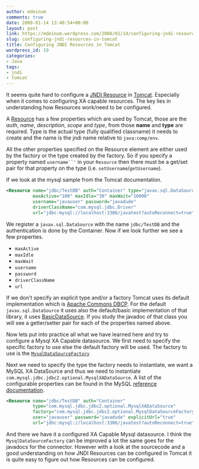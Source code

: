 ```yaml
---
author: mdeinum
comments: true
date: 2008-01-14 13:40:54+00:00
layout: post
link: https://mdeinum.wordpress.com/2008/01/14/configuring-jndi-resources-in-tomcat/
slug: configuring-jndi-resources-in-tomcat
title: Configuring JNDI Resources in Tomcat
wordpress_id: 19
categories:
- Java
tags:
- jndi
- tomcat
---
```


It seems quite hard to configure a [JNDI Resource](http://tomcat.apache.org/tomcat-6.0-doc/jndi-resources-howto.html) in [Tomcat](http://tomcat.apache.org). Especially when it comes to configuring XA capable resources. The key lies in understanding how Resources work/need to be configured.
<!-- more -->
A [Resource](http://tomcat.apache.org/tomcat-6.0-doc/config/context.html#Resource%20Definitions) has a few properties which are used by Tomcat, those are the _auth_, _name_, _description_, _scope_ and _type_, from those **name** and **type** are required. Type is the actual type (fully qualified classname) it needs to create and the name is the jndi name relative to `java:comp/env`.

All the other properties specified on the Resource element are either used by the factory or the type created by the factory. So if you specify a property named `username``'` in your `Resource` then there must be a get/set pair for that property on the type (i.e. `setUsername`/`getUsername`).

If we look at the mysql sample from the Tomcat documentation.

```xml
<Resource name="jdbc/TestDB" auth="Container" type="javax.sql.DataSource"
          maxActive="100" maxIdle="30" maxWait="10000"
          username="javauser" password="javadude"
          driverClassName="com.mysql.jdbc.Driver"
          url="jdbc:mysql://localhost:3306/javatest?autoReconnect=true"/>
```

We register a `javax.sql.DataSource` with the name `jdbc/TestDB` and the authentication is done by the Container. Now if we look further we see a few properties.

* `maxActive`
* `maxIdle`
* `maxWait`
* `username`
* `password`
* `driverClassName`
* `url`



If we don't specify an explicit type and/or a factory Tomcat uses its default implementation which is [Apache Commons DBCP](http://commons.apache.org/dbcp/). For the default `javax.sql.DataSource` it uses also the default/basic implementation of that library, it uses [BasicDataSource](http://commons.apache.org/dbcp/api-1.2.2/org/apache/commons/dbcp/BasicDataSource.html). If you study the javadoc of that class you will see a getter/setter pair for each of the properties named above.

Now lets put into practice all what we have learned here and try to configure a Mysql XA Capable datasource. We first need to specify the specific factory to use else the default factory will be used. The factory to use is the [`MysqlDataSourceFactory`](http://www.docjar.com/docs/api/com/mysql/jdbc/jdbc2/optional/MysqlDataSourceFactory.html)

Next we need to specify the type the factory needs to instantiate, we want a MySQL XA DataSource and thus we need to instantiate `com.mysql.jdbc.jdbc2.optional.MysqlXADataSource`. A list of the configurable properties can be found in the MySQL [reference documentation](http://dev.mysql.com/doc/refman/5.1/en/connector-j-reference-configuration-properties.html).

```xml
<Resource name="jdbc/TestDB" auth="Container"
          type="com.mysql.jdbc.jdbc2.optional.MysqlXADataSource"
          factory="com.mysql.jdbc.jdbc2.optional.MysqlDataSourceFactory"          
          user="javauser" password="javadude" explicitUrl="true"
          url="jdbc:mysql://localhost:3306/javatest?autoReconnect=true"/>
```

And there we have it a configured XA Capable Mysql datasource. I think the `MysqlDataSourceFactory` can be improved a lot the same goes for the javadocs for the connector. However with a look at the sourcecode and a good understanding on how JNDI Resources can be configured in Tomcat it is quite easy to figure out how Resources can be configured.

